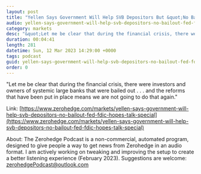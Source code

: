 ```yaml
---
layout: post
title: "Yellen Says Government Will Help SVB Depositors But &quot;No Bailout&quot; As Fed, FDIC &quot;Hope&quot; Talk Of Special Vehicle Prevents More Bank Runs"
audio: yellen-says-government-will-help-svb-depositors-no-bailout-fed-fdic-hopes-talk-special-0
category: markets
desc: "&quot;Let me be clear that during the financial crisis, there were investors and owners of systemic large banks that were bailed out . . . and the reforms that have been put in place means we are not going to do that again.&quot;"
duration: 00:04:41
length: 281
datetime: Sun, 12 Mar 2023 14:29:00 +0000
tags: podcast
guid: yellen-says-government-will-help-svb-depositors-no-bailout-fed-fdic-hopes-talk-special-0
order: 0
---
```

&quot;Let me be clear that during the financial crisis, there were investors and owners of systemic large banks that were bailed out . . . and the reforms that have been put in place means we are not going to do that again.&quot;

Link: [https://www.zerohedge.com/markets/yellen-says-government-will-help-svb-depositors-no-bailout-fed-fdic-hopes-talk-special](https://www.zerohedge.com/markets/yellen-says-government-will-help-svb-depositors-no-bailout-fed-fdic-hopes-talk-special)

About: The Zerohedge Podcast is a non-commercial, automated program, designed to give people a way to get news from Zerohedge in an audio format.  I am actively working on tweaking and improving the setup to create a better listening experience (February 2023).  Suggestions are welcome: [zerohedgePodcast@outlook.com](mailto:zerohedgePodcast@outlook.com)